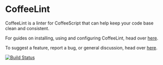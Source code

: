 CoffeeLint
==========

CoffeeLint is a linter for CoffeeScript that can help keep your code base
clean and consistent.

For guides on installing, using and configuring CoffeeLint, head over
[here](http://www.coffeelint.org).

To suggest a feature, report a bug, or general discussion, head over
[here](http://github.com/clutchski/coffeelint/issues/).

[![Build Status](https://secure.travis-ci.org/clutchski/coffeelint.png)](http://travis-ci.org/clutchski/coffeelint)
